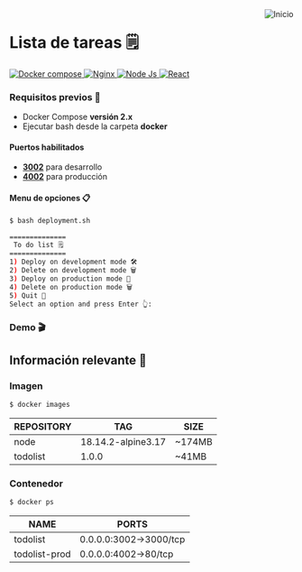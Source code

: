 <a href="README.md">
  <img
    align="right"
    src="https://img.shields.io/badge/Inicio-161b22?style=for-the-badge&logoColor=white&logo=github"
    alt="Inicio"
  />
</a>

# Lista de tareas 🗒️
<div>
  <a href="https://docs.docker.com/compose/" target="_blank">
    <img
      src="https://img.shields.io/badge/v2.24.6-gray?style=flat&logo=docker&logoColor=white&label=Docker Compose&labelColor=46a2f1"
      alt="Docker compose"
    />
  </a>
  <a href="https://nginx.org/en/docs/" target="_blank">
    <img
      src="https://img.shields.io/badge/v1.23.3-gray?style=flat&logo=nginx&logoColor=white&label=Nginx&labelColor=009639"
      alt="Nginx"
    />
  </a>
  <a href="https://nodejs.org/en/" target="_blank">
    <img
      src="https://img.shields.io/badge/v18.14.2-gray?style=flat&logo=node.js&logoColor=white&label=Node.js&labelColor=43853D"
      alt="Node Js"
    />
  </a>
  <a href="https://reactjs.org/" target="_blank">
    <img
      src="https://img.shields.io/badge/-v18.1.0-gray?style=flat&logo=react&label=React&labelColor=20232a"
      alt="React"
    />
  </a>
</div>

### Requisitos previos 📝
- Docker Compose **versión 2.x**
- Ejecutar bash desde la carpeta **docker**

#### Puertos habilitados
- [**3002**](http://localhost:3002) para desarrollo
- [**4002**](http://localhost:4002) para producción

#### Menu de opciones 📋
```bash
$ bash deployment.sh
```
```bash
==============
 To do list 🗒️
==============
1) Deploy on development mode 🛠
2) Delete on development mode 🗑️
3) Deploy on production mode 🚀
4) Delete on production mode 🗑️
5) Quit 👋
Select an option and press Enter 👆: 
```

### Demo 🎬
<!-- <img width="500" src="./demo/docker.gif"/> -->

## Información relevante 📑
### Imagen
```bash
$ docker images
```
| REPOSITORY      | TAG                | SIZE   |
| --------------- | ------------------ | ------ |
| node            | 18.14.2-alpine3.17 | ~174MB |
| todolist        | 1.0.0              | ~41MB  |

### Contenedor
```bash
$ docker ps
```
| NAME            | PORTS                  |
| --------------- | ---------------------- |
| todolist        | 0.0.0.0:3002->3000/tcp |
| todolist-prod   | 0.0.0.0:4002->80/tcp   |
